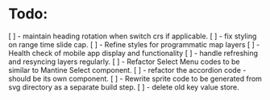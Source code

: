 # Todo:
 [ ] - maintain heading rotation when switch crs if applicable.
 [ ] - fix styling on range time slide cap.
 [ ] - Refine styles for programmatic map layers
 [ ] - Health check of mobile app display and functionality
 [ ] - handle refreshing and resyncing layers regularly.
 [ ] - Refactor Select Menu codes to be similar to Mantine Select component.
 [ ] - refactor the accordion code - should be its own component.
 [ ] - Rewrite sprite code to be generated from svg directory as a separate build step.
 [ ] - delete old key value store.
 